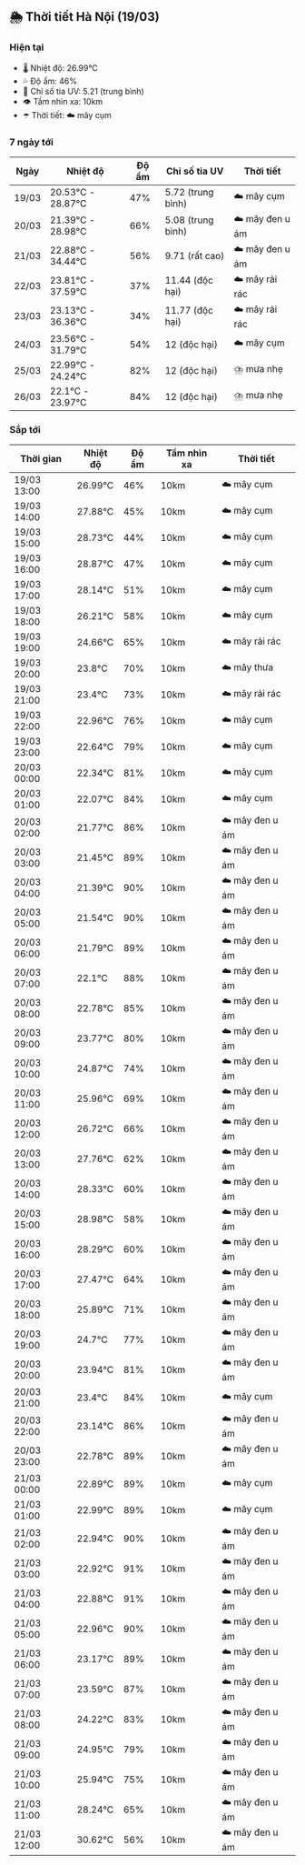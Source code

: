 ## 🌦️ Thời tiết Hà Nội (19/03)

### Hiện tại

- 🌡️ Nhiệt độ: 26.99℃
- 💦 Độ ẩm: 46%
- 🌟 Chỉ số tia UV: 5.21 (trung bình)
- 👁️ Tầm nhìn xa: 10km
- ☂️ Thời tiết: ☁️ mây cụm

### 7 ngày tới

| Ngày | Nhiệt độ | Độ ẩm | Chỉ số tia UV | Thời tiết |
| --- | --- | --- | --- | --- |
| 19/03 | 20.53℃ - 28.87℃ | 47% | 5.72 (trung bình) | ☁️ mây cụm |
| 20/03 | 21.39℃ - 28.98℃ | 66% | 5.08 (trung bình) | ☁️ mây đen u ám |
| 21/03 | 22.88℃ - 34.44℃ | 56% | 9.71 (rất cao) | ☁️ mây đen u ám |
| 22/03 | 23.81℃ - 37.59℃ | 37% | 11.44 (độc hại) | ☁️ mây rải rác |
| 23/03 | 23.13℃ - 36.36℃ | 34% | 11.77 (độc hại) | ☁️ mây rải rác |
| 24/03 | 23.56℃ - 31.79℃ | 54% | 12 (độc hại) | ☁️ mây cụm |
| 25/03 | 22.99℃ - 24.24℃ | 82% | 12 (độc hại) | ⛈️ mưa nhẹ |
| 26/03 | 22.1℃ - 23.97℃ | 84% | 12 (độc hại) | ⛈️ mưa nhẹ |

### Sắp tới

| Thời gian | Nhiệt độ | Độ ẩm | Tầm nhìn xa | Thời tiết |
| --- | --- | --- | --- | --- |
| 19/03 13:00 | 26.99℃ | 46% | 10km | ☁️ mây cụm |
| 19/03 14:00 | 27.88℃ | 45% | 10km | ☁️ mây cụm |
| 19/03 15:00 | 28.73℃ | 44% | 10km | ☁️ mây cụm |
| 19/03 16:00 | 28.87℃ | 47% | 10km | ☁️ mây cụm |
| 19/03 17:00 | 28.14℃ | 51% | 10km | ☁️ mây cụm |
| 19/03 18:00 | 26.21℃ | 58% | 10km | ☁️ mây cụm |
| 19/03 19:00 | 24.66℃ | 65% | 10km | ☁️ mây rải rác |
| 19/03 20:00 | 23.8℃ | 70% | 10km | ☁️ mây thưa |
| 19/03 21:00 | 23.4℃ | 73% | 10km | ☁️ mây rải rác |
| 19/03 22:00 | 22.96℃ | 76% | 10km | ☁️ mây cụm |
| 19/03 23:00 | 22.64℃ | 79% | 10km | ☁️ mây cụm |
| 20/03 00:00 | 22.34℃ | 81% | 10km | ☁️ mây cụm |
| 20/03 01:00 | 22.07℃ | 84% | 10km | ☁️ mây cụm |
| 20/03 02:00 | 21.77℃ | 86% | 10km | ☁️ mây đen u ám |
| 20/03 03:00 | 21.45℃ | 89% | 10km | ☁️ mây đen u ám |
| 20/03 04:00 | 21.39℃ | 90% | 10km | ☁️ mây đen u ám |
| 20/03 05:00 | 21.54℃ | 90% | 10km | ☁️ mây đen u ám |
| 20/03 06:00 | 21.79℃ | 89% | 10km | ☁️ mây đen u ám |
| 20/03 07:00 | 22.1℃ | 88% | 10km | ☁️ mây đen u ám |
| 20/03 08:00 | 22.78℃ | 85% | 10km | ☁️ mây đen u ám |
| 20/03 09:00 | 23.77℃ | 80% | 10km | ☁️ mây đen u ám |
| 20/03 10:00 | 24.87℃ | 74% | 10km | ☁️ mây đen u ám |
| 20/03 11:00 | 25.96℃ | 69% | 10km | ☁️ mây đen u ám |
| 20/03 12:00 | 26.72℃ | 66% | 10km | ☁️ mây đen u ám |
| 20/03 13:00 | 27.76℃ | 62% | 10km | ☁️ mây đen u ám |
| 20/03 14:00 | 28.33℃ | 60% | 10km | ☁️ mây đen u ám |
| 20/03 15:00 | 28.98℃ | 58% | 10km | ☁️ mây đen u ám |
| 20/03 16:00 | 28.29℃ | 60% | 10km | ☁️ mây đen u ám |
| 20/03 17:00 | 27.47℃ | 64% | 10km | ☁️ mây đen u ám |
| 20/03 18:00 | 25.89℃ | 71% | 10km | ☁️ mây đen u ám |
| 20/03 19:00 | 24.7℃ | 77% | 10km | ☁️ mây đen u ám |
| 20/03 20:00 | 23.94℃ | 81% | 10km | ☁️ mây đen u ám |
| 20/03 21:00 | 23.4℃ | 84% | 10km | ☁️ mây cụm |
| 20/03 22:00 | 23.14℃ | 86% | 10km | ☁️ mây đen u ám |
| 20/03 23:00 | 22.78℃ | 89% | 10km | ☁️ mây đen u ám |
| 21/03 00:00 | 22.89℃ | 89% | 10km | ☁️ mây cụm |
| 21/03 01:00 | 22.99℃ | 89% | 10km | ☁️ mây cụm |
| 21/03 02:00 | 22.94℃ | 90% | 10km | ☁️ mây đen u ám |
| 21/03 03:00 | 22.92℃ | 91% | 10km | ☁️ mây đen u ám |
| 21/03 04:00 | 22.88℃ | 91% | 10km | ☁️ mây đen u ám |
| 21/03 05:00 | 22.96℃ | 90% | 10km | ☁️ mây đen u ám |
| 21/03 06:00 | 23.17℃ | 89% | 10km | ☁️ mây đen u ám |
| 21/03 07:00 | 23.59℃ | 87% | 10km | ☁️ mây đen u ám |
| 21/03 08:00 | 24.22℃ | 83% | 10km | ☁️ mây đen u ám |
| 21/03 09:00 | 24.95℃ | 79% | 10km | ☁️ mây đen u ám |
| 21/03 10:00 | 25.94℃ | 75% | 10km | ☁️ mây đen u ám |
| 21/03 11:00 | 28.24℃ | 65% | 10km | ☁️ mây đen u ám |
| 21/03 12:00 | 30.62℃ | 56% | 10km | ☁️ mây đen u ám |
